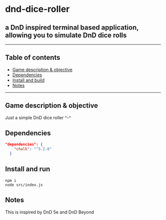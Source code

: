 # dnd-dice-roller

## a DnD inspired terminal based application, allowing you to simulate DnD dice rolls

---

## Table of contents
  - [Game description \& objective](#game-description--objective)
  - [Dependencies](#dependencies)
  - [Install and build](#install-and-build)
  - [Notes](#notes)

---



## Game description & objective
 Just a simple DnD dice roller ^-^
 

## Dependencies
```json
"dependencies": {
    "chalk": "^5.2.0"
  }
```

## Install and run

```
npm i
node src/index.js
```

## Notes

This is inspired by DnD 5e and DnD Beyond

